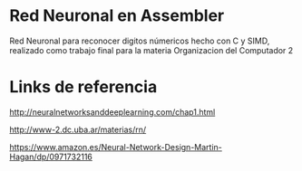 # Red Neuronal en Assembler
Red Neuronal para reconocer digitos númericos hecho con C y SIMD, realizado como trabajo final para la materia Organizacion del Computador 2

# Links de referencia

http://neuralnetworksanddeeplearning.com/chap1.html

http://www-2.dc.uba.ar/materias/rn/

https://www.amazon.es/Neural-Network-Design-Martin-Hagan/dp/0971732116
